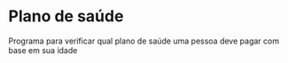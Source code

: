 # Plano de saúde
 Programa para verificar qual plano de saúde uma pessoa deve pagar com base em sua idade
